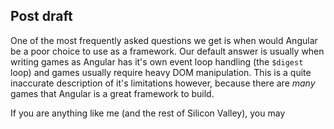 ## Post draft

One of the most frequently asked questions we get is when would Angular be a poor choice to use as a framework. Our default answer is usually when writing games as Angular has it's own event loop handling (the `$digest` loop) and games usually require heavy DOM manipulation. This is a quite inaccurate description of it's limitations however, because there are _many_ games that Angular is a great framework to build. 

If you are anything like me (and the rest of Silicon Valley), you may 